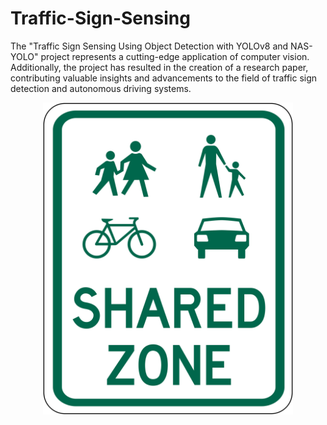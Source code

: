# Traffic-Sign-Sensing

The "Traffic Sign Sensing Using Object Detection with YOLOv8 and NAS-YOLO" project represents a cutting-edge application of computer vision. Additionally, the project has resulted in the creation of a research paper, contributing valuable insights and advancements to the field of traffic sign detection and autonomous driving systems.

<div style="text-align: center;">
  <img src="logo.svg" width="400" alt="Traffic Sign Sensing Logo" />
</div>
